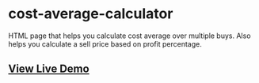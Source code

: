 # cost-average-calculator
HTML page that helps you calculate cost average over multiple buys. Also helps you calculate a sell price based on profit percentage.

## [View Live Demo](https://victorbutler.github.io/cost-average-calculator/)
